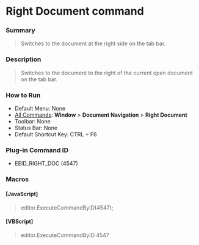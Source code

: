 # Right Document command

### Summary

> Switches to the document at the right side on the tab bar.

### Description

> Switches to the document to the right of the current open document on the tab bar.

### How to Run

- Default Menu: None
- [All Commands](../tools/all_commands): **Window**
\> **Document Navigation** \> **Right Document**
- Toolbar: None
- Status Bar: None
- Default Shortcut Key: CTRL + F6

### Plug-in Command ID

- EEID\_RIGHT\_DOC (4547)

### Macros

#### \[JavaScript\]

> editor.ExecuteCommandByID(4547);

#### \[VBScript\]

> editor.ExecuteCommandByID 4547
